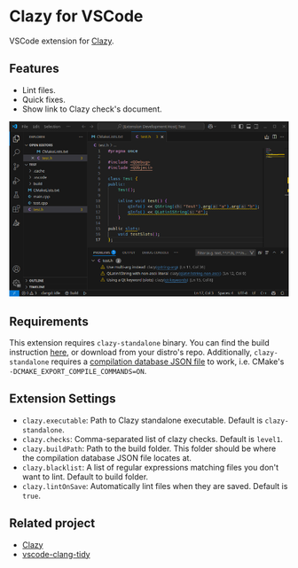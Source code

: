 # Clazy for VSCode

VSCode extension for [Clazy](https://invent.kde.org/sdk/clazy).

## Features

- Lint files.
- Quick fixes.
- Show link to Clazy check's document.

![screenshot.png](screenshot.png)

## Requirements

This extension requires `clazy-standalone` binary. You can find the build instruction [here](https://invent.kde.org/sdk/clazy#build-instructions), or download from your distro's repo. Additionally, `clazy-standalone` requires a [compilation database JSON file](https://invent.kde.org/sdk/clazy#clazy-standalone-and-json-database-support) to work, i.e. CMake's `-DCMAKE_EXPORT_COMPILE_COMMANDS=ON`.

## Extension Settings

- `clazy.executable`: Path to Clazy standalone executable. Default is `clazy-standalone`.
- `clazy.checks`: Comma-separated list of clazy checks. Default is `level1`.
- `clazy.buildPath`: Path to the build folder. This folder should be where the compilation database JSON file locates at.
- `clazy.blacklist`: A list of regular expressions matching files you don't want to lint. Default to build folder.
- `clazy.lintOnSave`: Automatically lint files when they are saved. Default is `true`.

## Related project

- [Clazy](https://invent.kde.org/sdk/clazy)
- [vscode-clang-tidy](https://github.com/notskm/vscode-clang-tidy)

